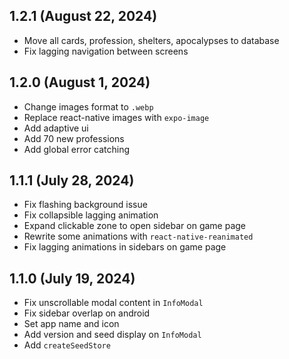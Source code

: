 ## 1.2.1 (August 22, 2024)
- Move all cards, profession, shelters, apocalypses to database
- Fix lagging navigation between screens

## 1.2.0 (August 1, 2024)
- Change images format to `.webp`
- Replace react-native images with `expo-image`
- Add adaptive ui
- Add 70 new professions
- Add global error catching

## 1.1.1 (July 28, 2024)

- Fix flashing background issue
- Fix collapsible lagging animation
- Expand clickable zone to open sidebar on game page
- Rewrite some animations with `react-native-reanimated`
- Fix lagging animations in sidebars on game page

## 1.1.0 (July 19, 2024)

- Fix unscrollable modal content in `InfoModal`
- Fix sidebar overlap on android
- Set app name and icon
- Add version and seed display on `InfoModal`
- Add `createSeedStore`
